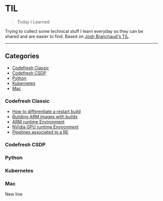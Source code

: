 # TIL

> Today I Learned

Trying to collect some technical stuff I learn everyday so they can be shared and are easier to find.
Based on [Josh Branchaud's TIL](https://github.com/jbranchaud).

---
## Categories

* [Codefresh Classic](#codefresh-classic)
* [Codefresh CSDP](#codefresh-csdp)
* [Python](#python)
* [Kubernetes](#kubernetes)
* [Mac](#mac)

### Codefresh Classic
* [How to differentiate a restart build](classic/restart.md)
* [Building ARM images with buildx](classic/buildx.md)
* [ARM runtime Environment](classic/arm.md)
* [NVidia GPU runtime Environment](classic/gpu.md)
* [Pipelines associated to a RE](classic/pipelines_for_re.md)


### Codefresh CSDP

### Python

### Kubernetes

### Mac
New line
